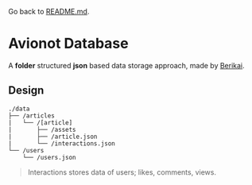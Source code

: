 Go back to [README.md](/README.md).

# Avionot Database

A **folder** structured **json** based data storage approach, made by [Berikai](https://berikai.dev).

## Design

    ./data
    ├── /articles
    |   └── /[article]
    |       ├── /assets
    |       ├── /article.json
    |       └── /interactions.json
    └── /users
        └── /users.json

> Interactions stores data of users; likes, comments, views.